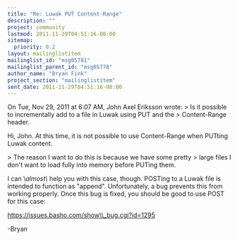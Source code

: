 ```yaml
---
title: "Re: Luwak PUT Content-Range"
description: ""
project: community
lastmod: 2011-11-29T04:51:16-08:00
sitemap:
  priority: 0.2
layout: mailinglistitem
mailinglist_id: "msg05781"
mailinglist_parent_id: "msg05778"
author_name: "Bryan Fink"
project_section: "mailinglistitem"
sent_date: 2011-11-29T04:51:16-08:00
---
```



On Tue, Nov 29, 2011 at 6:07 AM, John Axel Eriksson  wrote:
&gt; Is it possible to incrementally add to a file in Luwak using PUT and the
&gt; Content-Range header.

Hi, John. At this time, it is not possible to use Content-Range when
PUTting Luwak content.

&gt; The reason I want to do this is because we have some pretty
&gt; large files I don't want to load fully into memory before PUTing them.

I can \\*almost\\* help you with this case, though. POSTing to a Luwak
file is intended to function as "append". Unfortunately, a bug
prevents this from working properly. Once this bug is fixed, you
should be good to use POST for this case:

https://issues.basho.com/show\\_bug.cgi?id=1295

-Bryan

